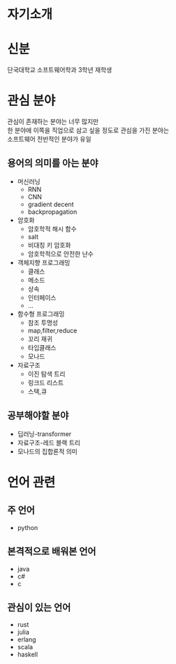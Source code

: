 자기소개
===
# 신분
단국대학교 소프트웨어학과 3학년 재학생

# 관심 분야
관심이 존재하는 분야는 너무 많지만  
한 분야에 이쪽을 직업으로 삼고 싶을 정도로 관심을 가진 분야는  
소프트웨어 전반적인 분야가 유일  

## 용어의 의미를 아는 분야
- 머신러닝
  - RNN
  - CNN
  - gradient decent
  - backpropagation
- 암호화
  - 암호학적 해시 함수
  - salt
  - 비대칭 키 암호화
  - 암호학적으로 안전한 난수
- 객체지향 프로그래밍
  - 클래스
  - 메소드
  - 상속
  - 인터페이스
  - ...
- 함수형 프로그래밍
  - 참조 투명성
  - map,filter,reduce
  - 꼬리 재귀
  - 타입클래스
  - 모나드
- 자료구조
  - 이진 탐색 트리
  - 링크드 리스트
  - 스택,큐

## 공부해야할 분야
- 딥러닝-transformer
- 자료구조-레드 블랙 트리
- 모나드의 집합론적 의미

# 언어 관련
## 주 언어
- python
## 본격적으로 배워본 언어
- java
- c#
- c
## 관심이 있는 언어
- rust
- julia
- erlang
- scala
- haskell
